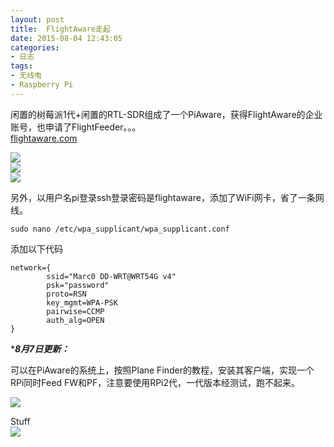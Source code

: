 ```yaml
---
layout: post
title: 	FlightAware走起
date: 2015-08-04 12:43:05
categories:
- 日志
tags:
- 无线电
- Raspberry Pi
---
```


闲置的树莓派1代+闲置的RTL-SDR组成了一个PiAware，获得FlightAware的企业账号，也申请了FlightFeeder。。。     
[flightaware.com](http://flightaware.com/)

![](http://i1328.photobucket.com/albums/w532/xwlogic/IMG_20150804_140625987_HDR_zpsc3o0gbyo.jpg)    
![](http://i1328.photobucket.com/albums/w532/xwlogic/1_zpsvoqbm0j9.jpg)    
![](http://i1328.photobucket.com/albums/w532/xwlogic/flightfeeder-v5-500px_zps9kffdhsb.jpg)    

另外，以用户名pi登录ssh登录密码是flightaware，添加了WiFi网卡，省了一条网线。

    sudo nano /etc/wpa_supplicant/wpa_supplicant.conf
    
添加以下代码

    network={
            ssid="Marc0 DD-WRT@WRT54G v4"
            psk="password"
            proto=RSN
            key_mgmt=WPA-PSK
            pairwise=CCMP
            auth_alg=OPEN
    }
  
****8月7日更新：***

可以在PiAware的系统上，按照Plane Finder的教程，安装其客户端，实现一个RPi同时Feed FW和PF，注意要使用RPi2代，一代版本经测试，跑不起来。

![](http://i1328.photobucket.com/albums/w532/xwlogic/_zps8xtk6gsm.jpg)    

Stuff    
![](http://i1328.photobucket.com/albums/w532/xwlogic/IMG_20150807_135645986_HDR_zpsolcy9ixv.jpg)

